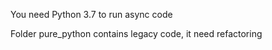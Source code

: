 You need Python 3.7 to run async code

Folder pure_python contains legacy code, it need refactoring
